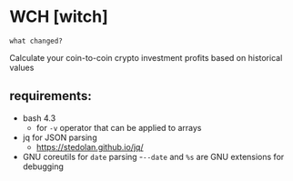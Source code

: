 # WCH [witch]
`what changed?`

Calculate your coin-to-coin crypto investment profits based on historical values

## requirements:


- bash 4.3
  - for `-v` operator that can be applied to arrays
- jq for JSON parsing
  - https://stedolan.github.io/jq/
- GNU coreutils for `date` parsing
  -`--date` and `%s` are GNU extensions for debugging
